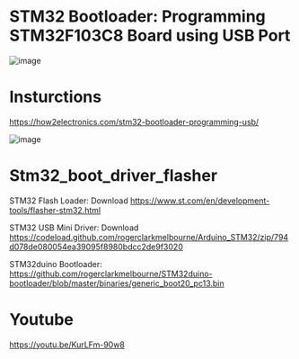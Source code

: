 # STM32 Bootloader: Programming STM32F103C8 Board using USB Port

![image](https://user-images.githubusercontent.com/29805956/177015927-382abda8-b401-4ae6-b5b2-e5425880de09.png)




# Insturctions
https://how2electronics.com/stm32-bootloader-programming-usb/

![image](https://user-images.githubusercontent.com/29805956/177015891-e11ae274-53fc-41d2-9816-09f75c289fb5.png)



# Stm32_boot_driver_flasher

STM32 Flash Loader: Download
https://www.st.com/en/development-tools/flasher-stm32.html

STM32 USB Mini Driver: Download
https://codeload.github.com/rogerclarkmelbourne/Arduino_STM32/zip/794d078de080054ea39095f8980bdcc2de9f3020

STM32duino Bootloader:
https://github.com/rogerclarkmelbourne/STM32duino-bootloader/blob/master/binaries/generic_boot20_pc13.bin



# Youtube
https://youtu.be/KurLFm-90w8
